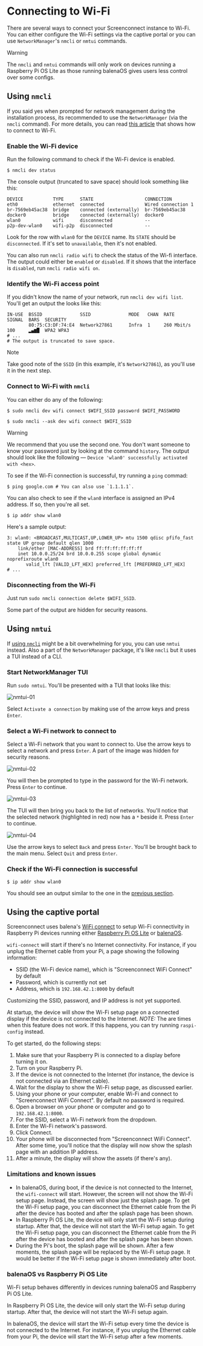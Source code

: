 # Connecting to Wi-Fi

There are several ways to connect your Screenconnect instance to Wi-Fi. You can either
configure the Wi-Fi settings via the captive portal or you can use
`NetworkManager`'s `nmcli` or `nmtui` commands.

> [!WARNING]
> The `nmcli` and `nmtui` commands will only work on devices running a
> Raspberry Pi OS Lite as those running balenaOS gives users less control over
> some configs.

## Using `nmcli`

If you said yes when prompted for network management during the installation
process, its recommended to use the `NetworkManager` (via the `nmcli` command).
For more details, you can read [this article](https://www.makeuseof.com/connect-to-wifi-with-nmcli/)
that shows how to connect to Wi-Fi.

### Enable the Wi-Fi device

Run the following command to check if the Wi-Fi device is enabled.

```shell
$ nmcli dev status
```

The console output (truncated to save space) should look something like this:

```
DEVICE           TYPE      STATE                   CONNECTION
eth0             ethernet  connected               Wired connection 1
br-7569eb45ac38  bridge    connected (externally)  br-7569eb45ac38
docker0          bridge    connected (externally)  docker0
wlan0            wifi      disconnected            --
p2p-dev-wlan0    wifi-p2p  disconnected            --
```

Look for the row with `wlan0` for the `DEVICE` name. Its `STATE` should be
`disconnected`. If it's set to `unavailable`, then it's not enabled.

You can also run `nmcli radio wifi` to check the status of the Wi-fi interface.
The output could either be `enabled` or `disabled`. If it shows that the
interface is `disabled`, run `nmcli radio wifi on`.

### Identify the Wi-Fi access point

If you didn't know the name of your network, run `nmcli dev wifi list`. You'll
get an output the looks like this:

```
IN-USE  BSSID              SSID              MODE   CHAN  RATE        SIGNAL  BARS  SECURITY
        80:75:C3:DF:74:E4  Network27861      Infra  1     260 Mbit/s  100     ▂▄▆█  WPA2 WPA3
# ...
# The output is truncated to save space.
```

> [!NOTE]
> Take good note of the `SSID` (in this example, it's `Network27861`), as you'll
> use it in the next step.

### Connect to Wi-Fi with `nmcli`

You can either do any of the following:

```shell
$ sudo nmcli dev wifi connect $WIFI_SSID password $WIFI_PASSWORD
```

```shell
$ sudo nmcli --ask dev wifi connect $WIFI_SSID
```

> [!WARNING]
> We recommend that you use the second one. You don't want someone to know your
> password just by looking at the command `history`. The output should look like
> the following &mdash; `Device 'wlan0' successfully activated with
> <hex>`.

To see if the Wi-Fi connection is successful, try running a `ping` commad:

```shell
$ ping google.com # You can also use `1.1.1.1`.
```

You can also check to see if the `wlan0` interface is assigned an IPv4 address.
If so, then you're all set.

```shell
$ ip addr show wlan0
```

Here's a sample output:

```
3: wlan0: <BROADCAST,MULTICAST,UP,LOWER_UP> mtu 1500 qdisc pfifo_fast state UP group default qlen 1000
    link/ether [MAC-ADDRESS] brd ff:ff:ff:ff:ff:ff
    inet 10.0.0.25/24 brd 10.0.0.255 scope global dynamic noprefixroute wlan0
       valid_lft [VALID_LFT_HEX] preferred_lft [PREFERRED_LFT_HEX]
# ...
```

### Disconnecting from the Wi-Fi

Just run `sudo nmcli connection delete $WIFI_SSID`.

Some part of the output are hidden for security reasons.

## Using `nmtui`

If [using `nmcli`](#using-nmcli) might be a bit overwhelming for you, you can
use `nmtui` instead. Also a part of the `NetworkManager` package, it's like
`nmcli` but it uses a TUI instead of a CLI.

### Start NetworkManager TUI

Run `sudo nmtui`. You'll be presented with a TUI that looks like this:

![nmtui-01](/docs/images/nmtui-01.png)

Select `Activate a connection` by making use of the arrow keys and press `Enter`.

### Select a Wi-Fi network to connect to

Select a Wi-Fi network that you want to connect to. Use the arrow keys to select
a network and press `Enter`. A part of the image was hidden for security reasons.

![nmtui-02](/docs/images/nmtui-02.png)

You will then be prompted to type in the password for the Wi-Fi network. Press
`Enter` to continue.

![nmtui-03](/docs/images/nmtui-03.png)

The TUI will then bring you back to the list of networks. You'll notice that the
selected network (highlighted in red) now has a `*` beside it. Press `Enter` to
continue.

![nmtui-04](/docs/images/nmtui-04.png)

Use the arrow keys to select `Back` and press `Enter`. You'll be brought back to
the main menu. Select `Quit` and press `Enter`.

### Check if the Wi-Fi connection is successful

```shell
$ ip addr show wlan0
```

You should see an output similar to the one in the
[previous section](#connect-to-wi-fi-with-nmcli).

## Using the captive portal

Screenconnect uses balena's [WiFi connect][1] to setup Wi-Fi connectivity in Raspberry Pi devices running
either [Raspberry Pi OS Lite][2] or [balenaOS][3].

`wifi-connect` will start if there's no Internet connectivity. For instance, if you unplug the Ethernet
cable from your Pi, a page showing the following information:

- SSID (the Wi-Fi device name), which is "Screenconnect WiFi Connect" by default
- Password, which is currently not set
- Address, which is `192.168.42.1:8000` by default

Customizing the SSID, password, and IP address is not yet supported.

At startup, the device will show the Wi-Fi setup page on a connected display if
the device is not connected to the Internet. *NOTE:* The are times when this feature
does not work. If this happens, you can try running `raspi-config` instead.

To get started, do the following steps:

1.  Make sure that your Raspberry Pi is connected to a display before turning it on.
2.  Turn on your Raspberry Pi.
3.  If the device is not connected to the Internet (for instance, the device is not connected via an
    Ethernet cable).
4.  Wait for the display to show the Wi-Fi setup page, as discussed earlier.
5.  Using your phone or your computer, enable Wi-Fi and connect to "Screenconnect WiFi Connect". By default
    no password is required.
6.  Open a browser on your phone or computer and go to `192.168.42.1:8000`.
7.  For the SSID, select a Wi-Fi network from the dropdown.
8.  Enter the Wi-Fi network's password.
9.  Click Connect.
10. Your phone will be disconnected from "Screenconnect WiFi Connect". After some time, you'll notice that
    the display will now show the splash page with an addition IP address.
11. After a minute, the display will show the assets (if there's any).

### Limitations and known issues

- In balenaOS, during boot, if the device is not connected to the Internet, the `wifi-connect` will
  start. However, the screen will not show the Wi-Fi setup page. Instead, the screen will show just
  the splash page. To get the Wi-Fi setup page, you can disconnect the Ethernet cable from the Pi after
  the device has booted and after the splash page has been shown.
- In Raspberry Pi OS Lite, the device will only start the Wi-Fi setup during startup. After that, the
  device will not start the Wi-Fi setup again. To get the Wi-Fi setup page, you can disconnect the
  Ethernet cable from the Pi after the device has booted and after the splash page has been shown.
- During the Pi's boot, the splash page will be shown. After a few moments, the splash page will be
  replaced by the Wi-Fi setup page. It would be better if the Wi-Fi setup page is shown immediately
  after boot.

### balenaOS vs Raspberry Pi OS Lite

Wi-Fi setup behaves differently in devices running balenaOS and Raspberry Pi OS Lite.

In Raspberry Pi OS Lite, the device will only start the Wi-Fi setup during startup. After
that, the device will not start the Wi-Fi setup again.

In balenaOS, the device will start the Wi-Fi setup every time the device is not connected to the
Internet. For instance, if you unplug the Ethernet cable from your Pi, the device will start the
Wi-Fi setup after a few moments.


[1]: https://github.com/balena-os/wifi-connect
[2]: https://www.raspberrypi.com/software/
[3]: https://www.balena.io/os
